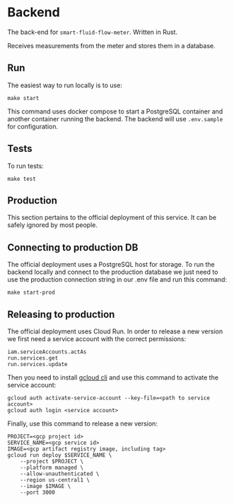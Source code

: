 # Backend

The back-end for `smart-fluid-flow-meter`. Written in Rust.

Receives measurements from the meter and stores them in a database.

## Run

The easiest way to run locally is to use:

```
make start
```

This command uses docker compose to start a PostgreSQL container and another container running the backend. The backend will use `.env.sample` for configuration.

## Tests

To run tests:

```
make test
```

## Production

This section pertains to the official deployment of this service. It can be safely ignored by most people.

## Connecting to production DB

The official deployment uses a PostgreSQL host for storage. To run the backend locally and connect to the production database we just need to use the production connection string in our .env file and run this command:

```
make start-prod
```

## Releasing to production

The official deployment uses Cloud Run. In order to release a new version we first need a service account with the correct permissions:

```
iam.serviceAccounts.actAs
run.services.get
run.services.update
```

Then you need to install [gcloud cli](https://cloud.google.com/sdk/docs/install) and use this command to activate the service account:

```
gcloud auth activate-service-account --key-file=<path to service account>
gcloud auth login <service account>
```

Finally, use this command to release a new version:

```
PROJECT=<gcp project id>
SERVICE_NAME=<gcp service id>
IMAGE=<gcp artifact registry image, including tag>
gcloud run deploy $SERVICE_NAME \
    --project $PROJECT \
    --platform managed \
    --allow-unauthenticated \
    --region us-central1 \
    --image $IMAGE \
    --port 3000
```
